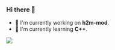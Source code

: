 ### Hi there 👋

-   🔭 I'm currently working on **h2m-mod**.
-   🏫 I'm currently learning **C++**.

<img src="https://skillicons.dev/icons?i=vscode,visualstudio,obsidian,ts,js,tailwind,react,electron,vite,python,powershell,nodejs,lua,html,css&perline=5">

<br>
